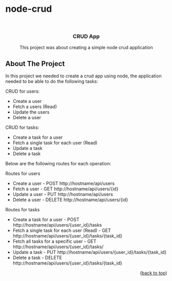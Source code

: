 # node-crud

<!-- PROJECT LOGO -->
<br />
<div align="center">
  <h3 align="center">CRUD App</h3>

  <p align="center">
    This project was about creating a simple node crud application
    <br />
</div>


<!-- ABOUT THE PROJECT -->
## About The Project

In this project we needed to create a crud app using node, the application needed to be able to do the following tasks:

CRUD for users:
- Create a user
- Fetch a users (Read)
- Update the users
- Delete a user

CRUD for tasks:
- Create a task for a user
- Fetch a single task for each user (Read)
- Update a task
- Delete a task

Below are the following routes for each operation:

Routes for users
- Create a user - POST http://hostname/api/users
- Fetch a user - GET http://hostname/api/users/{id}
- Update a user - PUT http://hostname/api/users
- Delete a user - DELETE http://hostname/api/users/{id}

Routes for tasks
- Create a task for a user - POST http://hostname/api/users/{user_id}/tasks
- Fetch a single task for each user (Read) - GET http://hostname/api/users/{user_id}/tasks/{task_id}
- Fetch all tasks for a specific user - GET http://hostname/api/users/{user_id}/tasks/
- Update a task - PUT http://hostname/api/users/{user_id}/tasks/{task_id}
- Delete a task - DELETE http://hostname/api/users/{user_id}/tasks/{task_id}


<p align="right">(<a href="#readme-top">back to top</a>)</p>
